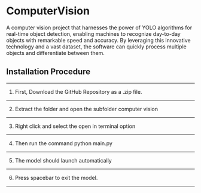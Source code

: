 # ComputerVision
A computer vision project that harnesses the power of YOLO algorithms for real-time object detection, enabling machines to recognize day-to-day objects with remarkable speed and accuracy. By leveraging this innovative technology and a vast dataset, the software can quickly process multiple objects and differentiate between them.


## Installation Procedure

***
1. First, Download the GitHub Repository as a .zip file.
***
2. Extract the folder and open the subfolder computer vision
***
3. Right click and select the open in terminal option
***
4. Then run the command python main.py
***
5. The model should launch automatically
***
6. Press spacebar to exit the model.
***
